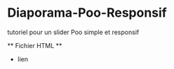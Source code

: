 # Diaporama-Poo-Responsif
tutoriel pour un slider Poo simple et responsif

** Fichier HTML **
- lien <script> pour Jquery
- lien <link> FontAwesome => https://fontawesome.com/
- Créer une section à l'emplacement où vous souhaitez créer votre slider (ici #slide)
- Créer l'id correspondant à votre slider (id="diap1") dans la balise de votre choix (ici <img>)
- Ecrivez vos flèches d'action dans une div (en identifiant chacune d'entre elle par un id)

** Fichier CSS **
- Supprimer les margin et padding éventuel sur votre emplacement de slider (ici #slide)
- Déterminer la taille de votre slider ( width 100% + height 100vh on fullwidth responsive)
- Positionner vos flèches d'action ( position: absolute + float: left/right + top: 50%...)

** Fichier JS **
- Créer un objet et déterminer ses caractéristiques avec le constructor (ici class slider )
- Créer la fonction d'animation (ici launchSlider() )
- Détailler les fonctions Next() et Prev()
- Initialiser le tableau comprenant vos images ( let slideImages_1 = ['slider1', 'slider2'...] )
- Initialiser votre nouvel objet et ses caractériqtiques propres (id cible, tableau d'images, répertoire, durée)
- Activer les fonctions Prev() et Next() au clic ou flèche du clavier

** Voilà, vous avez créer un slider Javascript orienté object, simple, réutilisable et totalement responsif**
---------------------------------------------------------------------------------------------------------------------

//English version//

#Responsive Slideshow POO
tutorial for a simple and responsive POO Slideshow

** HTML File **
- Link <script> for Jquery
- Link <link> FontAwesome => https://fontawesome.com/
- Create section where you want create your slider (here #slide)
- Create the id corresponding to your slider (id="diap1") in the tag of your choice (here <img>)
- Write your action arrows in a div (identifying each onewith an id)

** CSS File **
- Remove any margin and padding on your slider location (here #slide)
- Determine the size of your slider (width 100% and height 100vh for fullwidth and responsive)
- Position your action arrows (position: absolute + float: left/right + top: 50%...)

** JS File **
- Create an object and determine its characteristics with constructor (here class slider)
- Create animation function (here launchSlider() )
- Detail the Next() and Prev() functions
- Initialize the array including your pictures ( let slideImages_1 = ['slider1', 'slider2'...] )
- Initialize your new object and its own characteristics ( target id, pictures array, directory, duration)
- Activate Prev() and Next() function at click or press keyboard

** That's it, you've created an object-oriented, simple, reusable and fully responsive Javascript slideshow **
--------------------------------------------------------------------------------------------------------------------
